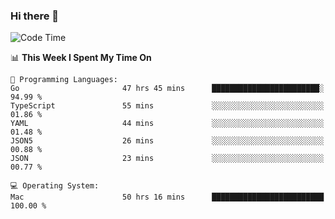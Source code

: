 ### Hi there 👋

<!--
**CrazyCollin/crazycollin** is a ✨ _special_ ✨ repository because its `README.md` (this file) appears on your GitHub profile.

Here are some ideas to get you started:

- 🔭 I’m currently working on ...
- 🌱 I’m currently learning ...
- 👯 I’m looking to collaborate on ...
- 🤔 I’m looking for help with ...
- 💬 Ask me about ...
- 📫 How to reach me: ...
- 😄 Pronouns: ...
- ⚡ Fun fact: ...
-->

<!--START_SECTION:waka-->
![Code Time](http://img.shields.io/badge/Code%20Time-4%2C336%20hrs%2049%20mins-blue)

📊 **This Week I Spent My Time On** 

```text
💬 Programming Languages: 
Go                       47 hrs 45 mins      ████████████████████████░   94.99 % 
TypeScript               55 mins             ░░░░░░░░░░░░░░░░░░░░░░░░░   01.86 % 
YAML                     44 mins             ░░░░░░░░░░░░░░░░░░░░░░░░░   01.48 % 
JSON5                    26 mins             ░░░░░░░░░░░░░░░░░░░░░░░░░   00.88 % 
JSON                     23 mins             ░░░░░░░░░░░░░░░░░░░░░░░░░   00.77 % 

💻 Operating System: 
Mac                      50 hrs 16 mins      █████████████████████████   100.00 % 
```


<!--END_SECTION:waka-->
